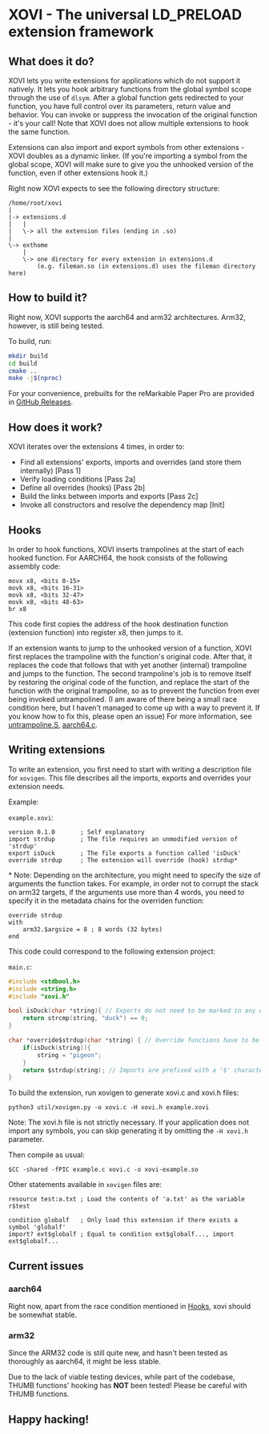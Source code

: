 # XOVI - The universal LD_PRELOAD extension framework

## What does it do?

XOVI lets you write extensions for applications which do not support it natively. It lets you hook arbitrary functions from the global symbol scope through the use of `dlsym`.
After a global function gets redirected to your function, you have full control over its parameters, return value and behavior. You can invoke or suppress the invocation of the original function - it's your call!
Note that XOVI does not allow multiple extensions to hook the same function.


Extensions can also import and export symbols from other extensions - XOVI doubles as a dynamic linker. (If you're importing a symbol from the global scope, XOVI will make sure to give you the unhooked version of the function, even if other extensions hook it.)

Right now XOVI expects to see the following directory structure:

```
/home/root/xovi
|
|-> extensions.d
|   |
|   \-> all the extension files (ending in .so)
|
\-> exthome
    |
    \-> one directory for every extension in extensions.d
        (e.g. fileman.so (in extensions.d) uses the fileman directory here)
```


## How to build it?

Right now, XOVI supports the aarch64 and arm32 architectures. Arm32, however, is still being tested.

To build, run:
```sh
mkdir build
cd build
cmake ..
make -j$(nproc)
```

For your convenience, prebuilts for the reMarkable Paper Pro are provided in [GitHub Releases](https://github.com/asivery/xovi/releases).

## How does it work?

XOVI iterates over the extensions 4 times, in order to:

- Find all extensions' exports, imports and overrides (and store them internally) [Pass 1]
- Verify loading conditions [Pass 2a]
- Define all overrides (hooks) [Pass 2b]
- Build the links between imports and exports [Pass 2c]
- Invoke all constructors and resolve the dependency map [Init]

## Hooks

In order to hook functions, XOVI inserts trampolines at the start of each hooked function.
For AARCH64, the hook consists of the following assembly code:

```aarch64
movx x8, <bits 0-15>
movk x8, <bits 16-31>
movk x8, <bits 32-47>
movk x8, <bits 48-63>
br x8
```
This code first copies the address of the hook destination function (extension function) into register x8, then jumps to it.

If an extension wants to jump to the unhooked version of a function, XOVI first replaces the trampoline with the function's original code. After that, it replaces the code that follows that with yet another (internal) trampoline and jumps to the function. The second trampoline's job is to remove itself by restoring the original code of the function, and replace the start of the function with the original trampoline, so as to prevent the function from ever being invoked untrampolined. (I am aware of there being a small race condition here, but I haven't managed to come up with a way to prevent it. If you know how to fix this, please open an issue)
For more information, see [untrampoline.S](src/trampolines/aarch64/untrampoline.S), [aarch64.c](src/trampolines/aarch64/aarch64.c).

## Writing extensions

To write an extension, you first need to start with writing a description file for `xovigen`. This file describes all the imports, exports and overrides your extension needs.

Example:

`example.xovi`:

```
version 0.1.0       ; Self explanatory
import strdup       ; The file requires an unmodified version of 'strdup'
export isDuck       ; The file exports a function called 'isDuck'
override strdup     ; The extension will override (hook) strdup*
```

\* Note: Depending on the architecture, you might need to specify the size of arguments the function takes.
For example, in order not to corrupt the stack on arm32 targets, if the arguments use more than 4 words, you need to specify it
in the metadata chains for the overriden function:

```
override strdup
with
    arm32.$argsize = 8 ; 8 words (32 bytes)
end
```


This code could correspond to the following extension project:

`main.c`:

```c
#include <stdbool.h>
#include <string.h>
#include "xovi.h"

bool isDuck(char *string){ // Exports do not need to be marked in any way
    return strcmp(string, "duck") == 0;
}

char *override$strdup(char *string) { // Override functions have to be prefixed with 'override$'
    if(isDuck(string)){
        string = "pigeon";
    }
    return $strdup(string); // Imports are prefixed with a '$' character, if the function comes from the global scope, and use the format `extension$export`, if they come from another extension.
}

```

To build the extension, run xovigen to generate xovi.c and xovi.h files:

`python3 util/xovigen.py -o xovi.c -H xovi.h example.xovi`

Note: The xovi.h file is not strictly necessary.
If your application does not import any symbols, you can skip generating it by omitting the `-H xovi.h` parameter.

Then compile as usual:

`$CC -shared -fPIC example.c xovi.c -o xovi-example.so`

Other statements available in `xovigen` files are:

```
resource test:a.txt ; Load the contents of 'a.txt' as the variable r$test

condition globalf   ; Only load this extension if there exists a symbol 'globalf'
import? ext$globalf ; Equal to condition ext$globalf..., import ext$globalf...
```

## Current issues

### aarch64

Right now, apart from the race condition mentioned in [Hooks](#hooks), xovi should be somewhat stable.

### arm32

Since the ARM32 code is still quite new, and hasn't been tested as thoroughly as aarch64, it might be less stable.

Due to the lack of viable testing devices, while part of the codebase, THUMB functions' hooking has **NOT** been tested! Please be careful with THUMB functions.

## Happy hacking!
#
